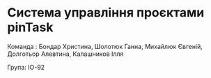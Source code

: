 # Система управління проєктами pinTask
Команда : Бондар Христина, Шолотюк Ганна, Михайлюк Євгеній, Долготьор Алевтина, Калашников Ілля

Група: ІО-92

